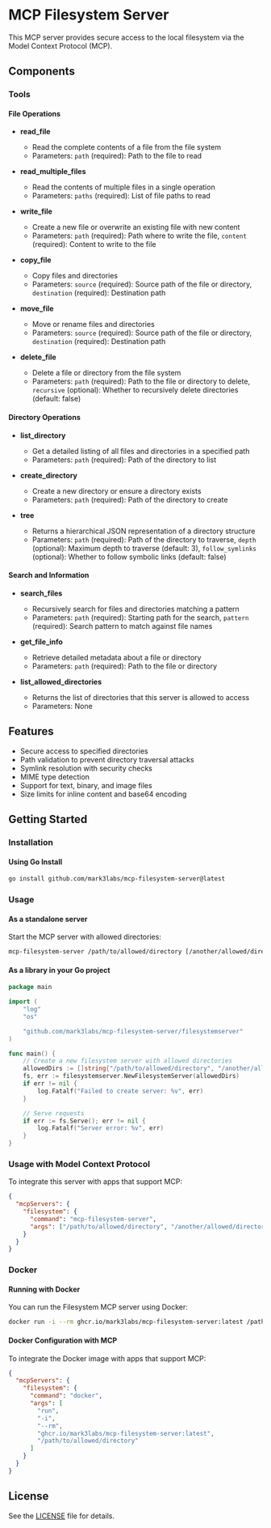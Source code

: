 # MCP Filesystem Server

This MCP server provides secure access to the local filesystem via the Model Context Protocol (MCP).

## Components

### Tools

#### File Operations

- **read_file**
  - Read the complete contents of a file from the file system
  - Parameters: `path` (required): Path to the file to read

- **read_multiple_files**
  - Read the contents of multiple files in a single operation
  - Parameters: `paths` (required): List of file paths to read

- **write_file**
  - Create a new file or overwrite an existing file with new content
  - Parameters: `path` (required): Path where to write the file, `content` (required): Content to write to the file

- **copy_file**
  - Copy files and directories
  - Parameters: `source` (required): Source path of the file or directory, `destination` (required): Destination path

- **move_file**
  - Move or rename files and directories
  - Parameters: `source` (required): Source path of the file or directory, `destination` (required): Destination path

- **delete_file**
  - Delete a file or directory from the file system
  - Parameters: `path` (required): Path to the file or directory to delete, `recursive` (optional): Whether to recursively delete directories (default: false)

#### Directory Operations

- **list_directory**
  - Get a detailed listing of all files and directories in a specified path
  - Parameters: `path` (required): Path of the directory to list

- **create_directory**
  - Create a new directory or ensure a directory exists
  - Parameters: `path` (required): Path of the directory to create

- **tree**
  - Returns a hierarchical JSON representation of a directory structure
  - Parameters: `path` (required): Path of the directory to traverse, `depth` (optional): Maximum depth to traverse (default: 3), `follow_symlinks` (optional): Whether to follow symbolic links (default: false)

#### Search and Information

- **search_files**
  - Recursively search for files and directories matching a pattern
  - Parameters: `path` (required): Starting path for the search, `pattern` (required): Search pattern to match against file names

- **get_file_info**
  - Retrieve detailed metadata about a file or directory
  - Parameters: `path` (required): Path to the file or directory

- **list_allowed_directories**
  - Returns the list of directories that this server is allowed to access
  - Parameters: None

## Features

- Secure access to specified directories
- Path validation to prevent directory traversal attacks
- Symlink resolution with security checks
- MIME type detection
- Support for text, binary, and image files
- Size limits for inline content and base64 encoding

## Getting Started

### Installation

#### Using Go Install

```bash
go install github.com/mark3labs/mcp-filesystem-server@latest
```

### Usage

#### As a standalone server

Start the MCP server with allowed directories:

```bash
mcp-filesystem-server /path/to/allowed/directory [/another/allowed/directory ...]
```

#### As a library in your Go project

```go
package main

import (
	"log"
	"os"

	"github.com/mark3labs/mcp-filesystem-server/filesystemserver"
)

func main() {
	// Create a new filesystem server with allowed directories
	allowedDirs := []string{"/path/to/allowed/directory", "/another/allowed/directory"}
	fs, err := filesystemserver.NewFilesystemServer(allowedDirs)
	if err != nil {
		log.Fatalf("Failed to create server: %v", err)
	}

	// Serve requests
	if err := fs.Serve(); err != nil {
		log.Fatalf("Server error: %v", err)
	}
}
```

### Usage with Model Context Protocol

To integrate this server with apps that support MCP:

```json
{
  "mcpServers": {
    "filesystem": {
      "command": "mcp-filesystem-server",
      "args": ["/path/to/allowed/directory", "/another/allowed/directory"]
    }
  }
}
```

### Docker

#### Running with Docker

You can run the Filesystem MCP server using Docker:

```bash
docker run -i --rm ghcr.io/mark3labs/mcp-filesystem-server:latest /path/to/allowed/directory
```

#### Docker Configuration with MCP

To integrate the Docker image with apps that support MCP:

```json
{
  "mcpServers": {
    "filesystem": {
      "command": "docker",
      "args": [
        "run",
        "-i",
        "--rm",
        "ghcr.io/mark3labs/mcp-filesystem-server:latest",
        "/path/to/allowed/directory"
      ]
    }
  }
}
```

## License

See the [LICENSE](LICENSE) file for details.